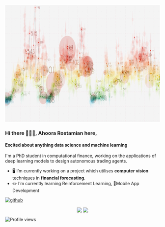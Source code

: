 <img src="banner_Medium.jpg" width=1280, height=380>

### Hi there 🙋🏻‍♂️, Ahoora Rostamian here,
#### Excited about anything data science and machine learning
I'm a PhD student in computational finance, working on the applications of deep learning models to design autonomous trading agents.


- 🖥️ I’m currently working on a project which utilises **computer vision** techniques in **financial forecasting**. 
- ✏️ I’m currently learning Reinforcement Learning, 📱Mobile App Development 


[<img src='https://cdn.jsdelivr.net/npm/simple-icons@3.0.1/icons/github.svg' alt='github' height='50'>](https://github.com/ahoorarstmn)  

<p align="center">
<img height="230" src="https://github-readme-stats.vercel.app/api?username=ahoorarstmn&show_icons=true" align = "center"/>
<img height="230" src="https://github-readme-stats.vercel.app/api/top-langs/?username=ahoorarstmn" align = "center"/>
</p>


![Profile views](https://gpvc.arturio.dev/ahoorarstmn)  

